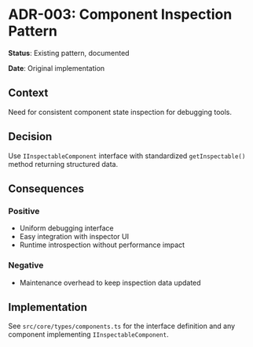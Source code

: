 # ADR-003: Component Inspection Pattern

**Status**: Existing pattern, documented

**Date**: Original implementation

## Context

Need for consistent component state inspection for debugging tools.

## Decision

Use `IInspectableComponent` interface with standardized `getInspectable()` method returning structured data.

## Consequences

### Positive
- Uniform debugging interface
- Easy integration with inspector UI
- Runtime introspection without performance impact

### Negative
- Maintenance overhead to keep inspection data updated

## Implementation

See `src/core/types/components.ts` for the interface definition and any component implementing `IInspectableComponent`.